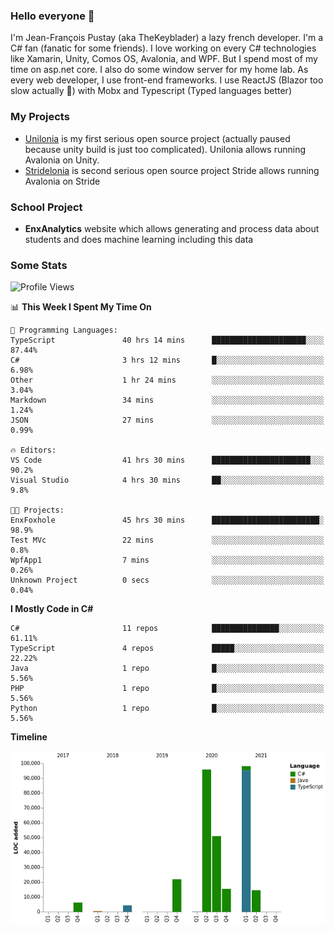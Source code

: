 ### Hello everyone 👋

I'm Jean-François Pustay (aka TheKeyblader) a lazy french developer. I'm a C# fan (fanatic for some friends). I love working on every C# technologies like Xamarin, Unity, Comos OS, Avalonia, and WPF.  But I spend most of my time on asp.net core. I also do some window server for my home lab. As every web developer, I use front-end frameworks. I use ReactJS (Blazor too slow actually 🙂) with Mobx and Typescript (Typed languages better)

### My Projects

* [Unilonia](https://github.com/TheKeyblader/Unilonia) is my first serious open source project (actually paused because unity build is just too complicated).
  Unilonia allows running Avalonia on Unity.
* [Stridelonia](https://github.com/TheKeyblader/Stridelonia) is second serious open source project
  Stride allows running Avalonia on Stride

### School Project

* __EnxAnalytics__ website which allows generating and process data about  students and does machine learning including this data 

### Some Stats

<!--START_SECTION:waka-->
![Profile Views](http://img.shields.io/badge/Profile%20Views-0-blue)

📊 **This Week I Spent My Time On** 

```text
💬 Programming Languages: 
TypeScript               40 hrs 14 mins      █████████████████████░░░░   87.44% 
C#                       3 hrs 12 mins       █░░░░░░░░░░░░░░░░░░░░░░░░   6.98% 
Other                    1 hr 24 mins        ░░░░░░░░░░░░░░░░░░░░░░░░░   3.04% 
Markdown                 34 mins             ░░░░░░░░░░░░░░░░░░░░░░░░░   1.24% 
JSON                     27 mins             ░░░░░░░░░░░░░░░░░░░░░░░░░   0.99%

🔥 Editors: 
VS Code                  41 hrs 30 mins      ██████████████████████░░░   90.2% 
Visual Studio            4 hrs 30 mins       ██░░░░░░░░░░░░░░░░░░░░░░░   9.8%

🐱‍💻 Projects: 
EnxFoxhole               45 hrs 30 mins      ████████████████████████░   98.9% 
Test MVc                 22 mins             ░░░░░░░░░░░░░░░░░░░░░░░░░   0.8% 
WpfApp1                  7 mins              ░░░░░░░░░░░░░░░░░░░░░░░░░   0.26% 
Unknown Project          0 secs              ░░░░░░░░░░░░░░░░░░░░░░░░░   0.04%

```

**I Mostly Code in C#** 

```text
C#                       11 repos            ███████████████░░░░░░░░░░   61.11% 
TypeScript               4 repos             █████░░░░░░░░░░░░░░░░░░░░   22.22% 
Java                     1 repo              █░░░░░░░░░░░░░░░░░░░░░░░░   5.56% 
PHP                      1 repo              █░░░░░░░░░░░░░░░░░░░░░░░░   5.56% 
Python                   1 repo              █░░░░░░░░░░░░░░░░░░░░░░░░   5.56%

```


**Timeline**

![Chart not found](https://raw.githubusercontent.com/TheKeyblader/TheKeyblader/main/charts/bar_graph.png) 


<!--END_SECTION:waka-->

<!--
**TheKeyblader/TheKeyblader** is a ✨ _special_ ✨ repository because its `README.md` (this file) appears on your GitHub profile.

Here are some ideas to get you started:

- 🔭 I’m currently working on ...
- 🌱 I’m currently learning ...
- 👯 I’m looking to collaborate on ...
- 🤔 I’m looking for help with ...
- 💬 Ask me about ...
- 📫 How to reach me: ...
- 😄 Pronouns: ...
- ⚡ Fun fact: ...
-->
